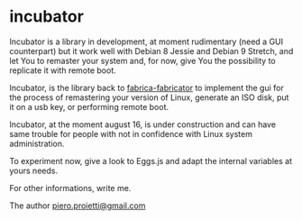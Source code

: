 # incubator

Incubator is a library in development, at moment rudimentary (need a GUI counterpart) but it work well with Debian 8 Jessie and Debian 9 Stretch, and let You to remaster your system and, for now, give You the
possibility to replicate it with remote boot.

Incubator, is the library back  to [fabrica-fabricator](http://github.com/pieroproietti/fabrica-fabricator) to implement the gui for the process of remastering your version of Linux, generate an ISO disk, put it on a usb key, or performing remote boot.

Incubator, at the moment august 16, is under construction and can have same trouble for people with not in confidence with Linux system administration.

To experiment now, give a look to Eggs.js and adapt the internal variables at yours needs.

For other informations, write me.

The author
piero.proietti@gmail.com
